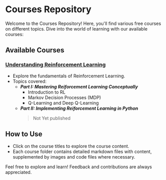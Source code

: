 # Courses Repository

Welcome to the Courses Repository! Here, you'll find various free courses on different topics. Dive into the world of learning with our available courses:

## Available Courses

### [Understanding Reinforcement Learning](https://github.com/danplotkin/understanding_rl/tree/main?tab=readme-ov-file#understanding-reinforcement-learning)

- Explore the fundamentals of Reinforcement Learning.
- Topics covered:
  - _**Part I: Mastering Reiforcement Learning Conceptually**_ 
    - Introduction to RL
    - Markov Decision Processes (MDP)
    - Q-Learning and Deep Q-Learning
  - _**Part II: Implementing Reiforcement Learning in Python**_
    > Not Yet published

## How to Use

- Click on the course titles to explore the course content.
- Each course folder contains detailed markdown files with content, supplemented by images and code files where necessary.

Feel free to explore and learn! Feedback and contributions are always appreciated.
